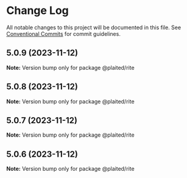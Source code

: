 # Change Log

All notable changes to this project will be documented in this file.
See [Conventional Commits](https://conventionalcommits.org) for commit guidelines.

## 5.0.9 (2023-11-12)

**Note:** Version bump only for package @plaited/rite





## 5.0.8 (2023-11-12)

**Note:** Version bump only for package @plaited/rite





## 5.0.7 (2023-11-12)

**Note:** Version bump only for package @plaited/rite





## 5.0.6 (2023-11-12)

**Note:** Version bump only for package @plaited/rite
